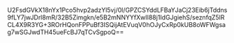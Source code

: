 U2FsdGVkX18nYx1Pco5hvp2adzYl5vj/0l/GPZCSYddLFBaYJaCj23Eib6jTddns9fLY7jwJDrl8mR/32B5Zimgkn/e5B2mNNYYfXwII88j1IdGJgiehS/seznfqZ5lRCL4X9R3YG+3ROrHQonFPPuBf3ISQijAtEVuqV0hOJyCxRp0kUB8oWFWgsag7wSGJwdTH45ueFcBJ7qTCvSgpoQ==